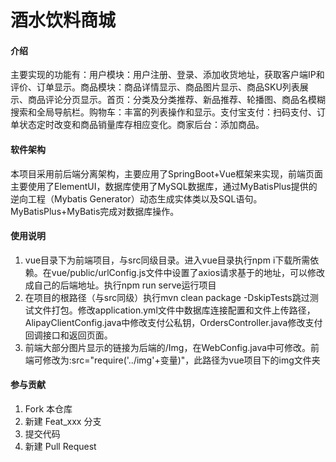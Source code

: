 # 酒水饮料商城

#### 介绍
主要实现的功能有：用户模块：用户注册、登录、添加收货地址，获取客户端IP和评价、订单显示。商品模块：商品详情显示、商品图片显示、商品SKU列表展示、商品评论分页显示。首页：分类及分类推荐、新品推荐、轮播图、商品名模糊搜索和全局导航栏。购物车：丰富的列表操作和显示。支付宝支付：扫码支付、订单状态定时改变和商品销量库存相应变化。商家后台：添加商品。



#### 软件架构
本项目采用前后端分离架构，主要应用了SpringBoot+Vue框架来实现，前端页面主要使用了ElementUI，数据库使用了MySQL数据库，通过MyBatisPlus提供的逆向工程（Mybatis Generator）动态生成实体类以及SQL语句。MyBatisPlus+MyBatis完成对数据库操作。


#### 使用说明

1.  vue目录下为前端项目，与src同级目录。进入vue目录执行npm i下载所需依赖。在vue/public/urlConfig.js文件中设置了axios请求基于的地址，可以修改成自己的后端地址。执行npm run serve运行项目
2.  在项目的根路径（与src同级）执行mvn clean package -DskipTests跳过测试文件打包。修改application.yml文件中数据库连接配置和文件上传路径，AlipayClientConfig.java中修改支付公私钥，OrdersController.java修改支付回调接口和返回页面。
3.  前端大部分图片显示的链接为后端的/Img，在WebConfig.java中可修改。前端可修改为:src="require('../img'+变量)"，此路径为vue项目下的img文件夹

#### 参与贡献

1.  Fork 本仓库
2.  新建 Feat_xxx 分支
3.  提交代码
4.  新建 Pull Request
